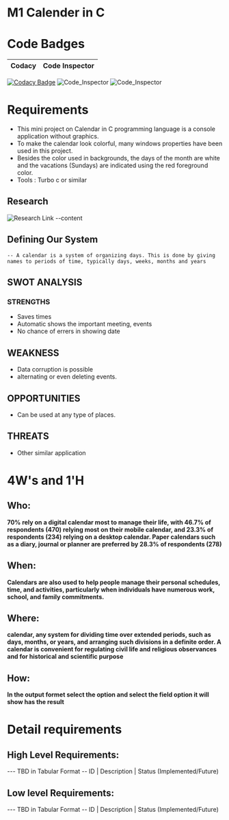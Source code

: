
# M1 Calender in C 

#  Code Badges

 Codacy | Code Inspector
------|-----------|

[![Codacy Badge](https://app.codacy.com/project/badge/Grade/ca1e92686fd84836b4bc33f1a5452243)](https://www.codacy.com/gh/VENKY-LTTS/M1_CALENDER-_C/dashboard?utm_source=github.com&amp;utm_medium=referral&amp;utm_content=VENKY-LTTS/M1_CALENDER-_C&amp;utm_campaign=Badge_Grade)
![Code_Inspector](https://api.codiga.io/project/29839/score/svg)
![Code_Inspector](https://api.codiga.io/project/29839/status/svg)

# Requirements
- This mini project on Calendar in C programming language is a console application without graphics.
- To make the calendar look colorful, many windows properties have been used in this project.
- Besides the color used in backgrounds, the days of the month are white and the vacations (Sundays) are indicated using the red foreground color.
- Tools : Turbo c or similar 

## Research
![Research Link](https://openresearchcalendar.org/)
--content 
## Defining Our System
    -- A calendar is a system of organizing days. This is done by giving names to periods of time, typically days, weeks, months and years
## SWOT ANALYSIS
### STRENGTHS

- Saves times
- Automatic shows the important meeting, events
- No chance of errers in showing date

## WEAKNESS

- Data corruption is possible 
- alternating or even deleting events.
## OPPORTUNITIES 
- Can be used at any type of places.

## THREATS
- Other similar application

# 4W&#39;s and 1&#39;H

## Who:

**70% rely on a digital calendar most to manage their life, with 46.7% of respondents (470) relying most on their mobile calendar, and 23.3% of respondents (234) relying on a desktop calendar. Paper calendars such as a diary, journal or planner are preferred by 28.3% of respondents (278)**


## When:

**Calendars are also used to help people manage their personal schedules, time, and activities, particularly when individuals have numerous work, school, and family commitments.**

## Where:

**calendar, any system for dividing time over extended periods, such as days, months, or years, and arranging such divisions in a definite order. A calendar is convenient for regulating civil life and religious observances and for historical and scientific purpose**

## How:

**In the output formet select the option and select the field option it will show has the result**

# Detail requirements
## High Level Requirements:
--- TBD in Tabular Format 
-- ID | Description | Status (Implemented/Future)


##  Low level Requirements:
--- TBD in Tabular Format 
-- ID | Description | Status (Implemented/Future)


